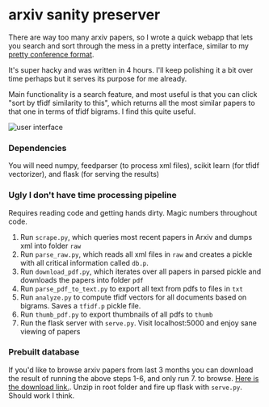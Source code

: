 
# arxiv sanity preserver

There are way too many arxiv papers, so I wrote a quick webapp that lets you search and sort through the mess in a pretty interface, similar to my [pretty conference format](http://cs.stanford.edu/people/karpathy/nips2014/).

It's super hacky and was written in 4 hours. I'll keep polishing it a bit over time perhaps but it serves its purpose for me already. 

Main functionality is a search feature, and most useful is that you can click "sort by tfidf similarity to this", which returns all the most similar papers to that one in terms of tfidf bigrams. I find this quite useful.

![user interface](https://raw.github.com/karpathy/arxiv-sanity-preserver/master/ui.jpeg)

### Dependencies
You will need numpy, feedparser (to process xml files), scikit learn (for tfidf vectorizer), and flask (for serving the results)

### Ugly I don't have time processing pipeline

Requires reading code and getting hands dirty. Magic numbers throughout code.

1. Run `scrape.py`, which queries most recent papers in Arxiv and dumps xml into folder `raw`
2. Run `parse_raw.py`, which reads all xml files in `raw` and creates a pickle with all critical information called `db.p`.
3. Run `download_pdf.py`, which iterates over all papers in parsed pickle and downloads the papers into folder `pdf`
4. Run `parse_pdf_to_text.py` to export all text from pdfs to files in `txt`
5. Run `analyze.py` to compute tfidf vectors for all documents based on bigrams. Saves a `tfidf.p` pickle file.
6. Run `thumb_pdf.py` to export thumbnails of all pdfs to `thumb`
7. Run the flask server with `serve.py`. Visit localhost:5000 and enjoy sane viewing of papers

### Prebuilt database

If you'd like to browse arxiv papers from last 3 months you can download the result of running the above steps 1-6, and only run 7. to browse. [Here is the download link.](cs.stanford.edu/people/karpathy/arxiv_cv_lg_sep_to_dec.zip). Unzip in root folder and fire up flask with `serve.py`. Should work I think.



